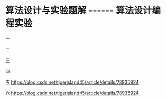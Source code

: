 # 算法设计与实验题解  ------ 算法设计编程实验

一

二

三


四

五 https://blog.csdn.net/tigerisland45/article/details/78935924 

六      https://blog.csdn.net/tigerisland45/article/details/78935924







































